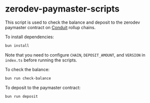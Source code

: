 # zerodev-paymaster-scripts

This script is used to check the balance and deposit to the zerodev paymaster contract on [Conduit](https://www.conduit.xyz/) rollup chains.

To install dependencies:

```bash
bun install
```

Note that you need to configure `CHAIN`, `DEPOSIT_AMOUNT`, and `VERSION` in `index.ts` before running the scripts.

To check the balance:

```bash
bun run check-balance
```

To deposit to the paymaster contract:

```bash
bun run deposit
```
